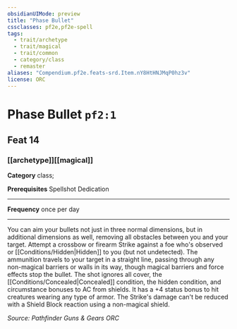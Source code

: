 ```yaml
---
obsidianUIMode: preview
title: "Phase Bullet"
cssclasses: pf2e,pf2e-spell
tags:
  - trait/archetype
  - trait/magical
  - trait/common
  - category/class
  - remaster
aliases: "Compendium.pf2e.feats-srd.Item.nY8HtHNJMqP0hz3v"
license: ORC
---
```

# Phase Bullet `pf2:1`
## Feat 14
### [[archetype]][[magical]]

**Category** class; 



**Prerequisites** Spellshot Dedication
* * *
**Frequency** once per day

* * *

You can aim your bullets not just in three normal dimensions, but in additional dimensions as well, removing all obstacles between you and your target. Attempt a crossbow or firearm Strike against a foe who's observed or [[Conditions/Hidden|Hidden]] to you (but not undetected). The ammunition travels to your target in a straight line, passing through any non-magical barriers or walls in its way, though magical barriers and force effects stop the bullet. The shot ignores all cover, the [[Conditions/Concealed|Concealed]] condition, the hidden condition, and circumstance bonuses to AC from shields. It has a +4 status bonus to hit creatures wearing any type of armor. The Strike's damage can't be reduced with a Shield Block reaction using a non-magical shield.

*Source: Pathfinder Guns & Gears*
*ORC*
